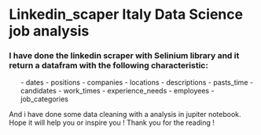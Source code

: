 # Linkedin_scaper Italy Data Science job analysis 



<h3>I have done the linkedin scraper with Selinium library and it return a datafram with the following characteristic:</h3>
<ul>
    - dates 
    - positions 
    - companies 
    - locations 
    - descriptions 
    - pasts_time 
    - candidates 
    - work_times 
    - experience_needs 
    - employees 
    - job_categories 
</ul>

And i have done some data cleaning with a analysis in jupiter notebook.
Hope it will help you or inspire you !
Thank you for the reading !
